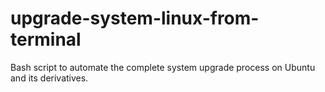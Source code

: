 # upgrade-system-linux-from-terminal
Bash script to automate the complete system upgrade process on Ubuntu and its derivatives.

